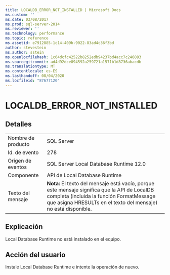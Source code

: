 ```yaml
---
title: LOCALDB_ERROR_NOT_INSTALLED | Microsoft Docs
ms.custom: ''
ms.date: 03/08/2017
ms.prod: sql-server-2014
ms.reviewer: ''
ms.technology: performance
ms.topic: reference
ms.assetid: e7912885-1c14-409b-9022-83ad4c36f3bd
author: stevestein
ms.author: sstein
ms.openlocfilehash: 1c64dcfc42522b8252edb94237bd4acc7c246083
ms.sourcegitcommit: ad4d92dce894592a259721a1571b1d8736abacdb
ms.translationtype: MT
ms.contentlocale: es-ES
ms.lasthandoff: 08/04/2020
ms.locfileid: "87677120"
---
```

# <a name="localdb_error_not_installed"></a>LOCALDB_ERROR_NOT_INSTALLED
    
## <a name="details"></a>Detalles  
  
|||  
|-|-|  
|Nombre de producto|SQL Server|  
|Id. de evento|278|  
|Origen de eventos|SQL Server Local Database Runtime 12.0|  
|Componente|API de Local Database Runtime|  
|Texto del mensaje|**Nota:**  El texto del mensaje está vacío, porque este mensaje significa que la API de LocalDB completa (incluida la función FormatMessage que asigna HRESULTs en el texto del mensaje) no está disponible.|  
  
## <a name="explanation"></a>Explicación  
 Local Database Runtime no está instalado en el equipo.  
  
## <a name="user-action"></a>Acción del usuario  
 Instale Local Database Runtime e intente la operación de nuevo.  
  
  
